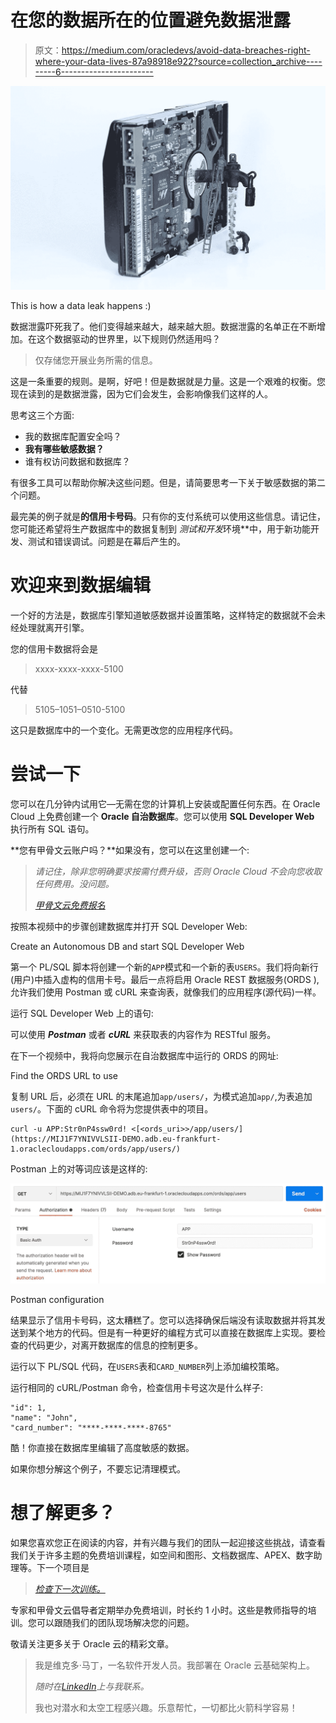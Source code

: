 # 在您的数据所在的位置避免数据泄露

> 原文：<https://medium.com/oracledevs/avoid-data-breaches-right-where-your-data-lives-87a98918e922?source=collection_archive---------6----------------------->

![](img/eb9927d32cafbf00c2ba2af813822735.png)

This is how a data leak happens :)

数据泄露吓死我了。他们变得越来越大，越来越大胆。数据泄露的名单正在不断增加。在这个数据驱动的世界里，以下规则仍然适用吗？

> 仅存储您开展业务所需的信息。

这是一条重要的规则。是啊，好吧！但是数据就是力量。这是一个艰难的权衡。您现在读到的是数据泄露，因为它们会发生，会影响像我们这样的人。

思考这三个方面:

*   我的数据库配置安全吗？
*   **我有哪些敏感数据？**
*   谁有权访问数据和数据库？

有很多工具可以帮助你解决这些问题。但是，请简要思考一下关于敏感数据的第二个问题。

最完美的例子就是**的信用卡号码**。只有你的支付系统可以使用这些信息。请记住，您可能还希望将生产数据库中的数据复制到 ***测试*和*开发*环境**中，用于新功能开发、测试和错误调试。问题是在幕后产生的。

# 欢迎来到数据编辑

一个好的方法是，数据库引擎知道敏感数据并设置策略，这样特定的数据就不会未经处理就离开引擎。

您的信用卡数据将会是

> xxxx-xxxx-xxxx-5100

代替

> 5105–1051–0510-5100

这只是数据库中的一个变化。无需更改您的应用程序代码。

# 尝试一下

您可以在几分钟内试用它—无需在您的计算机上安装或配置任何东西。在 Oracle Cloud 上免费创建一个 **Oracle 自治数据库**。您可以使用 **SQL Developer Web** 执行所有 SQL 语句。

**您有甲骨文云账户吗？**如果没有，您可以在这里创建一个:

> *请记住，除非您明确要求按需付费升级，否则 Oracle Cloud 不会向您收取任何费用。没问题。*
> 
> [*甲骨文云免费报名*](http://bit.ly/34TzwGf)

按照本视频中的步骤创建数据库并打开 SQL Developer Web:

Create an Autonomous DB and start SQL Developer Web

第一个 PL/SQL 脚本将创建一个新的`APP`模式和一个新的表`USERS`。我们将向新行(用户)中插入虚构的信用卡号。最后一点将启用 Oracle REST 数据服务(ORDS ),允许我们使用 Postman 或 cURL 来查询表，就像我们的应用程序(源代码)一样。

运行 SQL Developer Web 上的语句:

可以使用 ***Postman*** 或者 ***cURL*** 来获取表的内容作为 RESTful 服务。

在下一个视频中，我将向您展示在自治数据库中运行的 ORDS 的网址:

Find the ORDS URL to use

复制 URL 后，必须在 URL 的末尾追加`app/users/`，为模式追加`app/`,为表追加`users/`。下面的 cURL 命令将为您提供表中的项目。

```
curl -u APP:Str0nP4ssw0rd! <[<ords_uri>>/app/users/](https://MIJ1F7YNIVVLSII-DEMO.adb.eu-frankfurt-1.oraclecloudapps.com/ords/app/users/)
```

Postman 上的对等词应该是这样的:

![](img/d98ac9c36365135cb1da98bd24dcddc1.png)

Postman configuration

结果显示了信用卡号码，这太糟糕了。您可以选择确保后端没有读取数据并将其发送到某个地方的代码。但是有一种更好的编程方式可以直接在数据库上实现。要检查的代码更少，对离开数据库的信息的控制更多。

运行以下 PL/SQL 代码，在`USERS`表和`CARD_NUMBER`列上添加编校策略。

运行相同的 cURL/Postman 命令，检查信用卡号这次是什么样子:

```
"id": 1,
"name": "John",
"card_number": "****-****-****-8765"
```

酷！你直接在数据库里编辑了高度敏感的数据。

如果你想分解这个例子，不要忘记清理模式。

# 想了解更多？

如果您喜欢您正在阅读的内容，并有兴趣与我们的团队一起迎接这些挑战，请查看我们关于许多主题的免费培训课程，如空间和图形、文档数据库、APEX、数字助理等。下一个项目是

> [*检查下一次训练。*](https://bit.ly/3ub8mr4)

专家和甲骨文云倡导者定期举办免费培训，时长约 1 小时。这些是教师指导的培训。您可以跟随我们的团队现场解决您的问题。

敬请关注更多关于 Oracle 云的精彩文章。

> 我是维克多·马丁，一名软件开发人员。我部署在 Oracle 云基础架构上。
> 
> *随时在*[*LinkedIn*](https://bit.ly/3bRk83W)*上与我联系。*
> 
> 我也对潜水和太空工程感兴趣。乐意帮忙，一切都比火箭科学容易！